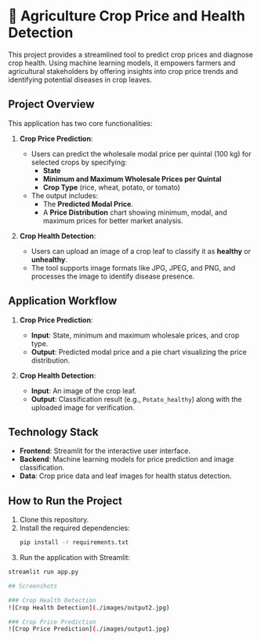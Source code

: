 # 🌾 Agriculture Crop Price and Health Detection

This project provides a streamlined tool to predict crop prices and diagnose crop health. Using machine learning models, it empowers farmers and agricultural stakeholders by offering insights into crop price trends and identifying potential diseases in crop leaves.

## Project Overview

This application has two core functionalities:

1. **Crop Price Prediction**:
   - Users can predict the wholesale modal price per quintal (100 kg) for selected crops by specifying:
     - **State**
     - **Minimum and Maximum Wholesale Prices per Quintal**
     - **Crop Type** (rice, wheat, potato, or tomato)
   - The output includes:
     - The **Predicted Modal Price**.
     - A **Price Distribution** chart showing minimum, modal, and maximum prices for better market analysis.

2. **Crop Health Detection**:
   - Users can upload an image of a crop leaf to classify it as **healthy** or **unhealthy**.
   - The tool supports image formats like JPG, JPEG, and PNG, and processes the image to identify disease presence.

## Application Workflow

1. **Crop Price Prediction**:
   - **Input**: State, minimum and maximum wholesale prices, and crop type.
   - **Output**: Predicted modal price and a pie chart visualizing the price distribution.

2. **Crop Health Detection**:
   - **Input**: An image of the crop leaf.
   - **Output**: Classification result (e.g., `Potato_healthy`) along with the uploaded image for verification.

## Technology Stack

- **Frontend**: Streamlit for the interactive user interface.
- **Backend**: Machine learning models for price prediction and image classification.
- **Data**: Crop price data and leaf images for health status detection.

## How to Run the Project

1. Clone this repository.
2. Install the required dependencies:
   ```bash
   pip install -r requirements.txt
3. Run the application with Streamlit:
  ```bash
  streamlit run app.py

## Screenshots

### Crop Health Detection
![Crop Health Detection](./images/output2.jpg)

### Crop Price Prediction
![Crop Price Prediction](./images/output1.jpg)


